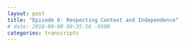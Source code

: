 ```yaml
---
layout: post
title: "Episode 6: Respecting Context and Independence"
# date: 2018-09-08 09:35:56 -0500
categories: transcripts
---
```

